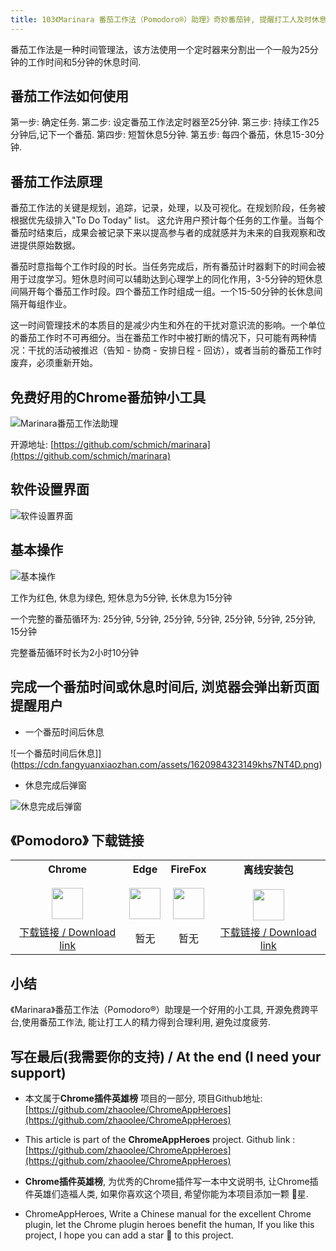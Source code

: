 ```yaml
---
title: 103《Marinara 番茄工作法（Pomodoro®）助理》奇妙番茄钟, 提醒打工人及时休息
---
```


番茄工作法是一种时间管理法，该方法使用一个定时器来分割出一个一般为25分钟的工作时间和5分钟的休息时间.

## 番茄工作法如何使用

第一步: 确定任务.
第二步: 设定番茄工作法定时器至25分钟.
第三步: 持续工作25分钟后,记下一个番茄.
第四步: 短暂休息5分钟.
第五步: 每四个番茄，休息15-30分钟.

## 番茄工作法原理

番茄工作法的关键是规划，追踪，记录，处理，以及可视化。在规划阶段，任务被根据优先级排入"To Do Today" list。 这允许用户预计每个任务的工作量。当每个番茄时结束后，成果会被记录下来以提高参与者的成就感并为未来的自我观察和改进提供原始数据。

番茄时意指每个工作时段的时长。当任务完成后，所有番茄计时器剩下的时间会被用于过度学习。短休息时间可以辅助达到心理学上的同化作用，3-5分钟的短休息间隔开每个番茄工作时段。四个番茄工作时组成一组。一个15-50分钟的长休息间隔开每组作业。

这一时间管理技术的本质目的是减少内生和外在的干扰对意识流的影响。一个单位的番茄工作时不可再细分。当在番茄工作时中被打断的情况下，只可能有两种情况：干扰的活动被推迟（告知 - 协商 - 安排日程 - 回访），或者当前的番茄工作时废弃，必须重新开始。

## 免费好用的Chrome番茄钟小工具

![Marinara番茄工作法助理](https://cdn.fangyuanxiaozhan.com/assets/1620981679593Mr66PShe.png)

开源地址: [https://github.com/schmich/marinara](https://github.com/schmich/marinara)


## 软件设置界面


![软件设置界面](https://cdn.fangyuanxiaozhan.com/assets/1620981563975ECswG3tM.png)


## 基本操作 


![基本操作](https://cdn.fangyuanxiaozhan.com/assets/16209826958803MSZmPCt.gif)

工作为红色, 休息为绿色, 短休息为5分钟, 长休息为15分钟

一个完整的番茄循环为: 25分钟, 5分钟, 25分钟, 5分钟, 25分钟, 5分钟, 25分钟, 15分钟 

完整番茄循环时长为2小时10分钟

## 完成一个番茄时间或休息时间后, 浏览器会弹出新页面提醒用户

- 一个番茄时间后休息

![一个番茄时间后休息]](https://cdn.fangyuanxiaozhan.com/assets/1620984323149khs7NT4D.png)

- 休息完成后弹窗

![休息完成后弹窗](https://cdn.fangyuanxiaozhan.com/assets/1620982811407M0Mt4XyC.png)



## 《Pomodoro》 下载链接

<table style="table-layout: fixed;">
<tbody>
<tr>
<td><div style="text-align: center;"><div style="font-weight: bold">Chrome</div><br/><div><img  style="width:50px; height:auto;" src="https://www.v2fy.com/asset/0i/ChromeAppHeroes/page/001_markdown_here.assets/chromeappheroes-chrome-icon.png"/></div></div></td>
<td><div style="text-align: center;" ><div style="font-weight: bold">Edge</div><br/><div><img style="width:50px; height:auto;" src="https://www.v2fy.com/asset/0i/ChromeAppHeroes/page/001_markdown_here.assets/chromeappheroes-edge-icon.png"/></div></div></td>
<td><div style="text-align: center;" ><div style="font-weight: bold">FireFox</div><br/><div><img  style="width:50px; height:auto;" src="https://www.v2fy.com/asset/0i/ChromeAppHeroes/page/001_markdown_here.assets/chromeappheroes-firefox-icon.png"/></div></div></td>
<td><div style="text-align: center;" ><div style="font-weight: bold">离线安装包</div><br/><div><img  style="width:50px; height:auto;" src="https://www.v2fy.com/asset/0i/ChromeAppHeroes/page/001_markdown_here.assets/chromeappheroes-github-download.png"/></div></div></td>
</tr>
<tr>
<td>
<div style="text-align: center;">
<a  href="https://chrome.google.com/webstore/detail/marinara-pomodoro%C2%AE-assist/lojgmehidjdhhbmpjfamhpkpodfcodef">下载链接 / Download link</a>
</div>
</td>
<td>
<div style="text-align: center;">
暂无
</div>
</td>
<td>
<div style="text-align: center;">
暂无
</div>
</td>
<td>
<div style="text-align: center;"><a  href="https://raw.githubusercontent.com/zhaoolee/ChromeAppHeroes/master/backup/103-marinara.zip">下载链接 / Download link</a></div>
</td>
</tr>
</tbody>
</table>


## 小结

《Marinara》番茄工作法（Pomodoro®）助理是一个好用的小工具, 开源免费跨平台,使用番茄工作法, 能让打工人的精力得到合理利用, 避免过度疲劳.


## 写在最后(我需要你的支持) / At the end (I need your support)

- 本文属于**Chrome插件英雄榜** 项目的一部分, 项目Github地址: [https://github.com/zhaoolee/ChromeAppHeroes](https://github.com/zhaoolee/ChromeAppHeroes)


- This article is part of the **ChromeAppHeroes** project. Github link : [https://github.com/zhaoolee/ChromeAppHeroes](https://github.com/zhaoolee/ChromeAppHeroes) 

- **Chrome插件英雄榜**, 为优秀的Chrome插件写一本中文说明书, 让Chrome插件英雄们造福人类, 如果你喜欢这个项目, 希望你能为本项目添加一颗 🌟星.

- ChromeAppHeroes, Write a Chinese manual for the excellent Chrome plugin, let the Chrome plugin heroes benefit the human, If you like this project, I hope you can add a star 🌟 to this project.

